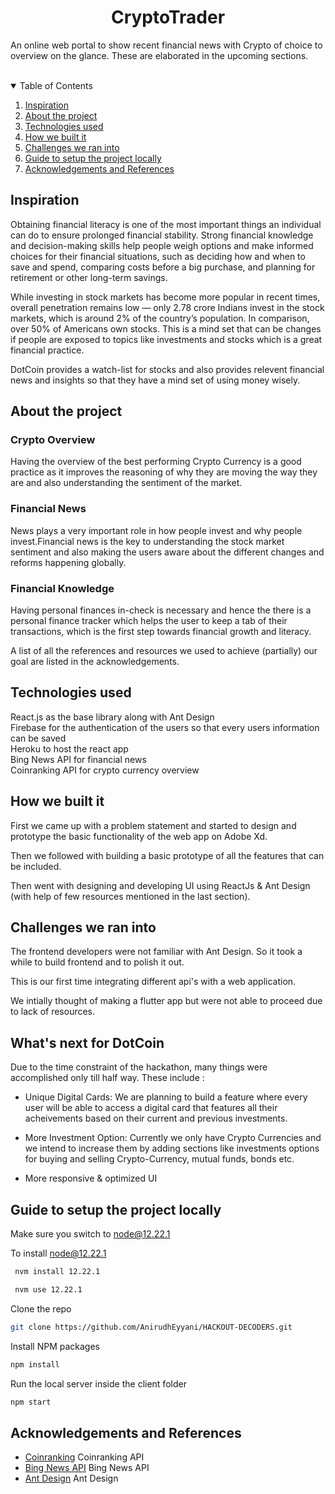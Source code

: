 <!-- PROJECT LOGO -->
<h1 align="center"> CryptoTrader </h1>

An online web portal to show recent financial news with Crypto of choice to overview on the glance. These are elaborated in the upcoming sections. 

<br/>

<!-- TABLE OF CONTENTS -->
<details open="open">
  <summary>Table of Contents</summary>
  <ol>
    <li><a href="#inspiration">Inspiration</a></li>
    <li><a href="#about-the-project">About the project</a></li>
    <li><a href="#technologies-used">Technologies used</a></li>
    <li><a href="#how-we-built-it">How we built it</a></li>
    <li><a href="#challenges-we-ran-into">Challenges we ran into</a></li>
    <li><a href="#guide-to-setup-the-project-locally">Guide to setup the project locally</a></li>
    <li><a href="#acknowledgements-and-references">Acknowledgements and References</a></li>
  </ol>
</details>



## Inspiration
Obtaining financial literacy is one of the most important things an individual can do to ensure prolonged financial stability. 
Strong financial knowledge and decision-making skills help people weigh options and make informed choices for their financial situations, such as deciding how and when to save and spend, comparing costs before a big purchase, and planning for retirement or other long-term savings. 

While investing in stock markets has become more popular in recent times, overall penetration remains low — only 2.78 crore Indians invest in the stock markets, which is around 2% of the country’s population. In comparison, over 50% of Americans own stocks. This is a mind set that can be changes if people are exposed to topics like investments and stocks which is a great financial practice. 


DotCoin provides a watch-list for stocks and also provides relevent financial news and insights so that they have a mind set of using money wisely.

## About the project

<p align="center">

      
### Crypto Overview
Having the overview of the best performing Crypto Currency is a good practice as it improves the reasoning of why they are moving the way they are and also understanding the sentiment of the market.
      
### Financial News
News plays a very important role in how people invest and why people invest.Financial news is the key to understanding the stock market sentiment and also making the users aware about the different changes and reforms happening globally.

### Financial Knowledge
Having personal finances in-check is necessary and hence the there is a personal finance tracker which helps the user to keep a tab of their transactions, which is the first step towards financial growth and literacy.    


A list of all the references and resources we used to achieve (partially) our goal are listed in the acknowledgements.
## Technologies used                                                                                             
</p>

    
React.js as the base library along with Ant Design<br/>
Firebase for the authentication of the users so that every users information can be saved<br/>
Heroku to host the react app <br/>
Bing News API for financial news <br/>
Coinranking API for crypto currency overview <br/>


## How we built it

First we came up with a problem statement and started to design and prototype the basic functionality of the web app on Adobe Xd.

Then we followed with building a basic prototype of all the features that can be included. 

Then went with designing and developing UI using ReactJs & Ant Design (with help of few resources mentioned in the last section). 


## Challenges we ran into

The frontend developers were not familiar with Ant Design. So it took a while to build frontend and to polish it out.

This is our first time integrating different api's with a web application.

We intially thought of making a flutter app but were not able to proceed due to lack of resources.


## What's next for DotCoin

Due to the time constraint of the hackathon, many things were accomplished only till half way. These include :

- Unique Digital Cards: We are planning to build a feature where every user will be able to access a digital card that features all their acheivements
 based on their current and previous investments.

- More Investment Option: Currently we only have Crypto Currencies  and we intend to increase them by adding sections like investments options for buying and selling Crypto-Currency, mutual funds, bonds etc. 

- More responsive & optimized UI


## Guide to setup the project locally

Make sure you switch to node@12.22.1

To install node@12.22.1
   ```sh
    nvm install 12.22.1

    nvm use 12.22.1
   ```
Clone the repo
   ```sh
   git clone https://github.com/AnirudhEyyani/HACKOUT-DECODERS.git
   ```
Install NPM packages
   ```sh
   npm install
   ```
Run the local server inside the client folder
   ```sh
   npm start
   ```


## Acknowledgements and References
* [Coinranking](https://www.alphavantage.co/) Coinranking API
* [Bing News API](https://www.postman.com/product/api-repository/) Bing News API
* [Ant Design](https://ant.design//) Ant Design
